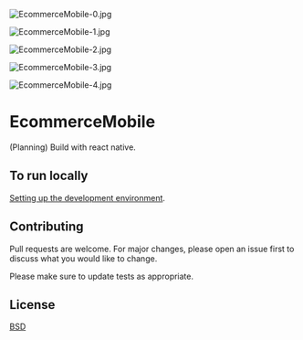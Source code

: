 
![EcommerceMobile-0.jpg](https://github.com/kkamara/useful/raw/main/EcommerceMobile-0.jpg)

![EcommerceMobile-1.jpg](https://github.com/kkamara/useful/raw/main/EcommerceMobile-1.jpg)

![EcommerceMobile-2.jpg](https://github.com/kkamara/useful/raw/main/EcommerceMobile-2.jpg)

![EcommerceMobile-3.jpg](https://github.com/kkamara/useful/raw/main/EcommerceMobile-3.jpg)

![EcommerceMobile-4.jpg](https://github.com/kkamara/useful/raw/main/EcommerceMobile-4.jpg)

# EcommerceMobile

(Planning) Build with react native.

## To run locally

[Setting up the development environment](https://reactnative.dev/docs/environment-setup).

## Contributing
Pull requests are welcome. For major changes, please open an issue first to discuss what you would like to change.

Please make sure to update tests as appropriate.

## License
[BSD](https://opensource.org/licenses/BSD-3-Clause)
